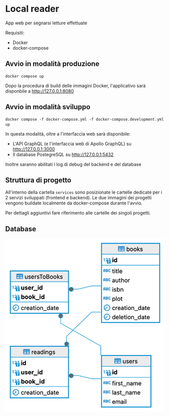 # Local reader

App web per segnarsi letture effettuate

Requisiti:

- Docker
- docker-compose

## Avvio in modalità produzione

```
docker compose up
```

Dopo la procedura di build delle immagini Docker, l'applicativo sarà disponbile a http://127.0.0.1:8080

## Avvio in modalità sviluppo

```
docker compose -f docker-compose.yml -f docker-compose.development.yml up
```

In questa modalità, oltre a l'interfaccia web sarà disponibile:

- L'API GraphQL (e l'interfaccia web di Apollo GraphQL) su http://127.0.0.1:3000
- Il database PostegreSQL su http://127.0.0.1:5432

Inoltre saranno abilitati i log di debug del backend e del database

## Struttura di progetto

All'interno della cartella `services` sono posizionate le cartelle dedicate per i 2 servizi sviluppati (frontend e backend).
Le due immagini dei progetti vengono buildate localmente da docker-compose durante l'avvio.

Per dettagli aggiuntivi fare riferimento alle cartelle dei singoli progetti.

## Database

![database](./database_structure.png)
